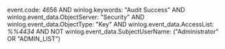 event.code: 4656 AND winlog.keywords: "Audit Success" AND winlog.event_data.ObjectServer: "Security" AND winlog.event_data.ObjectType: "Key" AND winlog.event_data.AccessList: *%%4434* AND NOT winlog.event_data.SubjectUserName: ("Administrator" OR "ADMIN_LIST")
